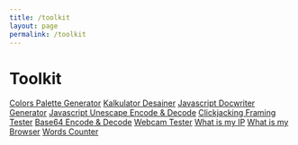 ```yaml
---
title: /toolkit
layout: page
permalink: /toolkit
---
```


# Toolkit

<a href="https://irfnrdh.github.io/apps/colors/" class="list-group-item list-group-item-action">Colors Palette Generator</a>
<a href="https://irfnrdh.github.io/apps/kalkulator/" class="list-group-item list-group-item-action">Kalkulator Desainer</a>
<a href="https://irfnrdh.github.io/apps/docwriter/" class="list-group-item list-group-item-action">Javascript Docwriter Generator</a>
<a href="https://irfnrdh.github.io/apps/unescape/" class="list-group-item list-group-item-action">Javascript Unescape Encode & Decode</a>
<a href="https://irfnrdh.github.io/apps/clickjacking/" class="list-group-item list-group-item-action">Clickjacking Framing Tester</a>
<a href="https://irfnrdh.github.io/apps/base64/" class="list-group-item list-group-item-action">Base64 Encode & Decode</a>
<a href="https://irfnrdh.github.io/apps/webcam/" class="list-group-item list-group-item-action">Webcam Tester</a>
<a href="https://irfnrdh.github.io/apps/whatismyip/" class="list-group-item list-group-item-action">What is my IP</a>
<a href="https://irfnrdh.github.io/apps/browser/" class="list-group-item list-group-item-action">What is my Browser</a>
<a href="https://irfnrdh.github.io/apps/wordcounter/" class="list-group-item list-group-item-action">Words Counter</a>
        
<!--<a href="https://irfnrdh.github.io/apps/wa-link-generator/" class="list-group-item list-group-item-action">Whatsapp Link Generator</a>-->
<!--<a href="https://irfnrdh.github.io/apps/wa/" class="list-group-item list-group-item-action">Whatsapp Link Generator (banyak nomor)</a>-->
<!--<a href="http://apps.irfnrdh.com/sholat/" class="list-group-item list-group-item-action">Jadwal Sholat (Medan)</a>-->
   
  
